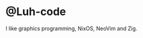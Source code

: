 # @Luh-code
I like graphics programming, NixOS, NeoVim and Zig.

<!---
Luh-code/Luh-code is a ✨ special ✨ repository because its `README.md` (this file) appears on your GitHub profile.
You can click the Preview link to take a look at your changes.
--->
